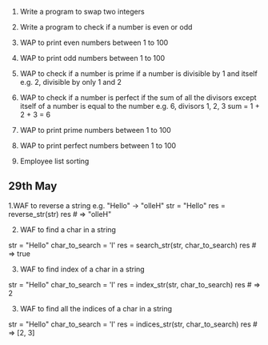 1. Write a program to swap two integers
2. Write a program to check if a number is even or odd
3. WAP to print even numbers between 1 to 100
4. WAP to print odd numbers between 1 to 100
5. WAP to check if a number is prime
if a number is divisible by 1 and itself e.g. 2, divisible by only 1 and 2

6. WAP to check if a number is perfect
if the sum of all the divisors except itself of a number is equal to the number
  e.g. 6, divisors 1, 2, 3  sum = 1 + 2 + 3 = 6

7. WAP to print prime numbers between 1 to 100
8. WAP to print perfect numbers between 1 to 100

9. Employee list sorting

29th May
--------

1.WAF to reverse a string
e.g. "Hello" -> "olleH"
str  = "Hello"
res  = reverse_str(str)
res # => "olleH"

2. WAF to find a char in a string

str  = "Hello"
char_to_search = 'l'
res  = search_str(str, char_to_search)
res # => true

3. WAF to find index of a char in a string

str  = "Hello"
char_to_search = 'l'
res  = index_str(str, char_to_search)
res # => 2

3. WAF to find all the indices of a char in a string

str  = "Hello"
char_to_search = 'l'
res  = indices_str(str, char_to_search)
res # => [2, 3]




